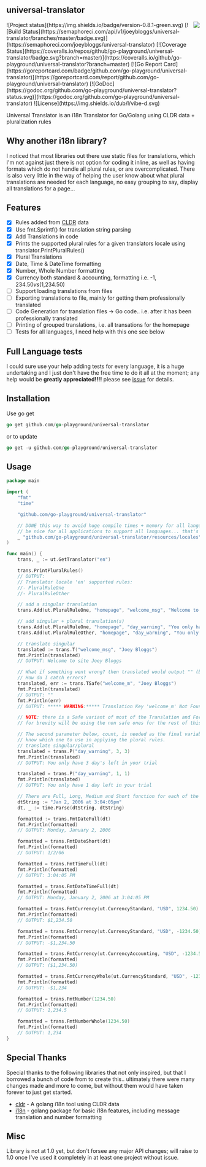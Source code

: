 ## universal-translator
<img align="right" src="https://raw.githubusercontent.com/go-playground/universal-translator/master/logo.png">
![Project status](https://img.shields.io/badge/version-0.8.1-green.svg)
[![Build Status](https://semaphoreci.com/api/v1/joeybloggs/universal-translator/branches/master/badge.svg)](https://semaphoreci.com/joeybloggs/universal-translator)
[![Coverage Status](https://coveralls.io/repos/github/go-playground/universal-translator/badge.svg?branch=master)](https://coveralls.io/github/go-playground/universal-translator?branch=master)
[![Go Report Card](https://goreportcard.com/badge/github.com/go-playground/universal-translator)](https://goreportcard.com/report/github.com/go-playground/universal-translator)
[![GoDoc](https://godoc.org/github.com/go-playground/universal-translator?status.svg)](https://godoc.org/github.com/go-playground/universal-translator)
![License](https://img.shields.io/dub/l/vibe-d.svg)

Universal Translator is an i18n Translator for Go/Golang using CLDR data + pluralization rules

Why another i18n library?
--------------------------
I noticed that most libraries out there use static files for translations, which I'm not against just there is not option for coding it inline, 
as well as having formats which do not handle all plural rules, or are overcomplicated. There is also very little in the way of helping the user
know about what plural translations are needed for each language, no easy grouping to say, display all translations for a page...

Features
--------
- [x] Rules added from [CLDR](http://cldr.unicode.org/index/downloads) data
- [x] Use fmt.Sprintf() for translation string parsing
- [x] Add Translations in code
- [x] Prints the supported plural rules for a given translators locale using translator.PrintPluralRules()
- [x] Plural Translations
- [x] Date, Time & DateTime formatting
- [x] Number, Whole Number formatting
- [x] Currency both standard & accounting, formatting i.e. -$1,234.50 vs ($1,234.50)
- [ ] Support loading translations from files
- [ ] Exporting translations to file, mainly for getting them professionally translated
- [ ] Code Generation for translation files -> Go code.. i.e. after it has been professionally translated
- [ ] Printing of grouped translations, i.e. all transations for the homepage
- [ ] Tests for all languages, I need help with this one see below

Full Language tests
--------------------
I could sure use your help adding tests for every language, it is a huge undertaking and I just don't have the free time to do it all at the moment;
any help would be **greatly appreciated!!!!** please see [issue](https://github.com/go-playground/universal-translator/issues/1) for details.

Installation
-----------

Use go get 

```go
go get github.com/go-playground/universal-translator
``` 

or to update

```go
go get -u github.com/go-playground/universal-translator
``` 

Usage
-------
```go
package main

import (
	"fmt"
	"time"

	"github.com/go-playground/universal-translator"

	// DONE this way to avoid huge compile times + memory for all languages, although it would
	// be nice for all applications to support all languages... that's not reality
	_ "github.com/go-playground/universal-translator/resources/locales"
)

func main() {
	trans, _ := ut.GetTranslator("en")

	trans.PrintPluralRules()
	// OUTPUT:
	// Translator locale 'en' supported rules:
	//- PluralRuleOne
	//- PluralRuleOther

	// add a singular translation
	trans.Add(ut.PluralRuleOne, "homepage", "welcome_msg", "Welcome to site %s")

	// add singular + plural translation(s)
	trans.Add(ut.PluralRuleOne, "homepage", "day_warning", "You only have %d day left in your trial")
	trans.Add(ut.PluralRuleOther, "homepage", "day_warning", "You only have %d day's left in your trial")

	// translate singular
	translated := trans.T("welcome_msg", "Joey Bloggs")
	fmt.Println(translated)
	// OUTPUT: Welcome to site Joey Bloggs

	// What if something went wrong? then translated would output "" (blank)
	// How do I catch errors?
	translated, err := trans.TSafe("welcome_m", "Joey Bloggs")
	fmt.Println(translated)
	// OUTPUT: ""
	fmt.Println(err)
	// OUTPUT: ***** WARNING:***** Translation Key 'welcome_m' Not Found

	// NOTE: there is a Safe variant of most of the Translation and Formatting functions if you need them,
	// for brevity will be using the non safe ones for the rest of this example

	// The second parameter below, count, is needed as the final variable is a varadic and would not
	// know which one to use in applying the plural rules.
	// translate singular/plural
	translated = trans.P("day_warning", 3, 3)
	fmt.Println(translated)
	// OUTPUT: You only have 3 day's left in your trial

	translated = trans.P("day_warning", 1, 1)
	fmt.Println(translated)
	// OUTPUT: You only have 1 day left in your trial

	// There are Full, Long, Medium and Short function for each of the following
	dtString := "Jan 2, 2006 at 3:04:05pm"
	dt, _ := time.Parse(dtString, dtString)

	formatted := trans.FmtDateFull(dt)
	fmt.Println(formatted)
	// OUTPUT: Monday, January 2, 2006

	formatted = trans.FmtDateShort(dt)
	fmt.Println(formatted)
	// OUTPUT: 1/2/06

	formatted = trans.FmtTimeFull(dt)
	fmt.Println(formatted)
	// OUTPUT: 3:04:05 PM

	formatted = trans.FmtDateTimeFull(dt)
	fmt.Println(formatted)
	// OUTPUT: Monday, January 2, 2006 at 3:04:05 PM

	formatted = trans.FmtCurrency(ut.CurrencyStandard, "USD", 1234.50)
	fmt.Println(formatted)
	// OUTPUT: $1,234.50

	formatted = trans.FmtCurrency(ut.CurrencyStandard, "USD", -1234.50)
	fmt.Println(formatted)
	// OUTPUT: -$1,234.50

	formatted = trans.FmtCurrency(ut.CurrencyAccounting, "USD", -1234.50)
	fmt.Println(formatted)
	// OUTPUT: ($1,234.50)

	formatted = trans.FmtCurrencyWhole(ut.CurrencyStandard, "USD", -1234.50)
	fmt.Println(formatted)
	// OUTPUT: -$1,234

	formatted = trans.FmtNumber(1234.50)
	fmt.Println(formatted)
	// OUTPUT: 1,234.5

	formatted = trans.FmtNumberWhole(1234.50)
	fmt.Println(formatted)
	// OUTPUT: 1,234
}
```

Special Thanks
--------------
Special thanks to the following libraries that not only inspired, but that I borrowed a bunch of code from to create this.. ultimately there were many changes made and more to come, but without them would have taken forever to just get started.
* [cldr](https://github.com/theplant/cldr) - A golang i18n tool using CLDR data
* [i18n](https://github.com/vube/i18n) - golang package for basic i18n features, including message translation and number formatting

Misc
-------
Library is not at 1.0 yet, but don't forsee any major API changes; will raise to 1.0 once I've used it completely in at least one project without issue.
